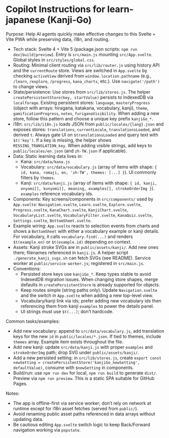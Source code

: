 # Copilot Instructions for learn-japanese (Kanji-Go)

Purpose: Help AI agents quickly make effective changes to this Svelte + Vite PWA while preserving data, i18n, and routing.

- Tech stack: Svelte 4 + Vite 5 (package.json scripts: `npm run dev|build|preview`). Entry is `src/main.js` mounting `src/App.svelte`. Global styles in `src/styles/global.css`.
- Routing: Minimal client routing via `src/lib/router.js` using history API and the `currentRoute` store. Views are switched in `App.svelte` by checking `activeView` derived from `window.location.pathname` (e.g., `/learn`, `/explore`, `/progress`, `kana_charts`, etc.). Use `navigate('/path')` to change views.
- State/persistence: Use stores from `src/lib/stores.js`. The helper `createPersistentStore(key, startValue)` persists to IndexedDB via `localforage`. Existing persistent stores: `language`, `masteryProgress` (object with arrays: hiragana, katakana, vocabulary, kanji), `theme`, `gamificationProgress`, `notes`, `furiganaVisibility`. When adding a new store, follow this pattern and choose a unique key prefix `kanjiGo_*`.
- i18n: `src/lib/i18n.js` loads JSON from `public/locales/{lang}.json` and exposes stores: `translations`, `currentLocale`, `translationsLoaded`, and derived `t`. Always gate UI on `$translationsLoaded` and query text with `$t('key')`. If a key is missing, the helper shows `MISSING_TRANSLATION_key`. When adding visible strings, add keys to `public/locales/en.json` (and `zh-TW.json` if applicable).
- Data: Static learning data lives in:
  - Kana: `src/data/kana.js`
  - Vocabulary: `src/data/vocabulary.js` (array of items with shape: `{ id, kana, romaji, en, 'zh-TW', themes: [...] }`). UI commonly filters by `themes`.
  - Kanji: `src/data/kanji.js` (array of items with shape: `{ id, kanji, onyomi[], kunyomi[], meaning, examples[], strokeOrderImg }`). `examples` reference vocabulary ids.
- Components: Key screens/components in `src/components/` used by `App.svelte`: `Navigation.svelte`, `Learn.svelte`, `Explore.svelte`, `Progress.svelte`, `KanaChart.svelte`, `KanjiChart.svelte`, `VocabularyList.svelte`, `VocabularyFilter.svelte`, `KanaQuiz.svelte`, `Settings.svelte`, `BottomSheet.svelte`.
- Example wiring: `App.svelte` reacts to selection events from charts and shows a `BottomSheet` with either a vocabulary example or kanji details. For vocabulary, it calls `vocabulary.find(...)` and renders `$t(example.en)` or `$t(example.id)` depending on context.
- Assets: Kanji stroke SVGs are in `public/assets/kanji/`. Add new ones there; filenames referenced in `kanji.js`. A helper script `./generate_kanji_svgs.sh` can fetch SVGs (see README). Service worker at `public/service-worker.js`; registered in `src/main.js`.
- Conventions:
  - Persisted store keys use `kanjiGo_*`. Keep types stable to avoid IndexedDB migration issues. When changing store shapes, merge defaults in `createPersistentStore` is already supported for objects.
  - Keep routes simple (string paths only). Update `Navigation.svelte` and the switch in `App.svelte` when adding a new top-level view.
  - Vocabulary/kanji link via ids; prefer adding new vocabulary ids then referencing them from kanji `examples` to power the details panel.
  - UI strings must use `$t(...)`; don’t hardcode.

Common tasks/examples:
- Add new vocabulary: append to `src/data/vocabulary.js`, add translation keys for the new `id` in `public/locales/*.json`. If tied to themes, include `themes` array. Example item exists throughout the file.
- Add new kanji: update `src/data/kanji.js` with proper `examples` and `strokeOrderImg` path; drop SVG under `public/assets/kanji/`.
- Add a new persisted setting: in `src/lib/stores.js`, create `export const newSetting = createPersistentStore('kanjiGo_newSetting', defaultValue)`, consume with `$newSetting` in components.
- Build/run: use `npm run dev` for local, `npm run build` to generate `dist/`. Preview via `npm run preview`. This is a static SPA suitable for GitHub Pages.

Notes:
- The app is offline-first via service worker; don’t rely on network at runtime except for i18n asset fetches (served from `public/`).
- Avoid renaming public asset paths referenced in data arrays without updating data.
- Be cautious editing `App.svelte` switch logic to keep Back/Forward navigation working via `popstate`.
